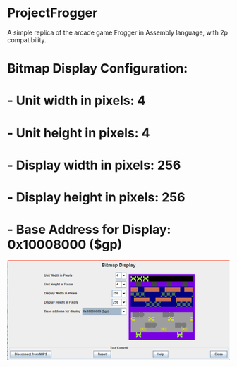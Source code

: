 # ProjectFrogger
A simple replica of the arcade game Frogger in Assembly language, with 2p compatibility.

# Bitmap Display Configuration:
# - Unit width in pixels: 4
# - Unit height in pixels: 4
# - Display width in pixels: 256
# - Display height in pixels: 256
# - Base Address for Display: 0x10008000 ($gp)

![Frogger](frogger.png)
